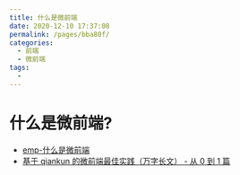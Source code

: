 ```yaml
---
title: 什么是微前端
date: 2020-12-10 17:37:08
permalink: /pages/bba80f/
categories: 
  - 前端
  - 微前端
tags: 
  - 
---
```

# 什么是微前端?
* [emp-什么是微前端](https://github.com/efoxTeam/emp/wiki/%E3%80%8A%E4%BB%80%E4%B9%88%E6%98%AF%E5%BE%AE%E5%89%8D%E7%AB%AF%E3%80%8B)
* [基于 qiankun 的微前端最佳实践（万字长文） - 从 0 到 1 篇](https://github.com/a1029563229/Blogs)